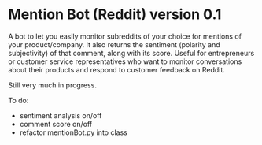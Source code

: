 # Mention Bot (Reddit) version 0.1
A bot to let you easily monitor subreddits of your choice for mentions of your product/company. It also returns the sentiment (polarity and subjectivity) of that comment, along with its score. Useful for entrepreneurs or customer service representatives who want to monitor conversations about their products and respond to customer feedback on Reddit.

Still very much in progress.

To do:
- sentiment analysis on/off
- comment score on/off
- refactor mentionBot.py into class
